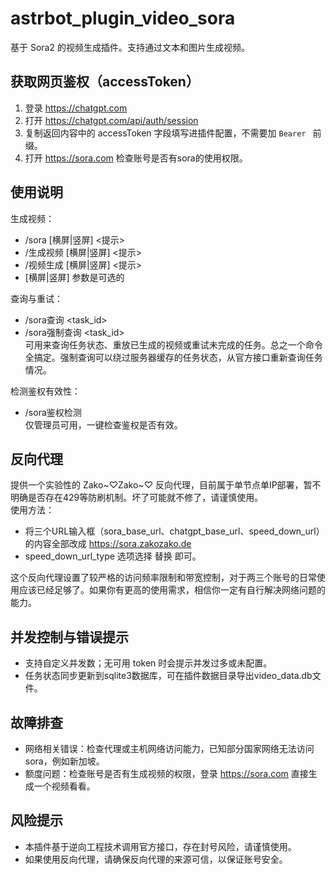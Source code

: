 # astrbot_plugin_video_sora

基于 Sora2 的视频生成插件。支持通过文本和图片生成视频。

## 获取网页鉴权（accessToken）
1. 登录 https://chatgpt.com
2. 打开 https://chatgpt.com/api/auth/session
3. 复制返回内容中的 accessToken 字段填写进插件配置，不需要加 `Bearer ` 前缀。
4. 打开 https://sora.com 检查账号是否有sora的使用权限。

## 使用说明
生成视频：
- /sora [横屏|竖屏] <提示>
- /生成视频 [横屏|竖屏] <提示>
- /视频生成 [横屏|竖屏] <提示>
- [横屏|竖屏] 参数是可选的

查询与重试：
- /sora查询 <task_id>  
- /sora强制查询 <task_id>  
可用来查询任务状态、重放已生成的视频或重试未完成的任务。总之一个命令全搞定。强制查询可以绕过服务器缓存的任务状态，从官方接口重新查询任务情况。

检测鉴权有效性：
- /sora鉴权检测  
仅管理员可用，一键检查鉴权是否有效。

## 反向代理
提供一个实验性的 Zako\~♡Zako\~♡ 反向代理，目前属于单节点单IP部署，暂不明确是否存在429等防刷机制。坏了可能就不修了，请谨慎使用。  
使用方法：  

- 将三个URL输入框（sora_base_url、chatgpt_base_url、speed_down_url）的内容全部改成 https://sora.zakozako.de
- speed_down_url_type 选项选择 替换 即可。  

这个反向代理设置了较严格的访问频率限制和带宽控制，对于两三个账号的日常使用应该已经足够了。如果你有更高的使用需求，相信你一定有自行解决网络问题的能力。

## 并发控制与错误提示
- 支持自定义并发数；无可用 token 时会提示并发过多或未配置。
- 任务状态同步更新到sqlite3数据库，可在插件数据目录导出video_data.db文件。

## 故障排查
- 网络相关错误：检查代理或主机网络访问能力，已知部分国家网络无法访问sora，例如新加坡。
- 额度问题：检查账号是否有生成视频的权限，登录 https://sora.com 直接生成一个视频看看。

## 风险提示
- 本插件基于逆向工程技术调用官方接口，存在封号风险，请谨慎使用。
- 如果使用反向代理，请确保反向代理的来源可信，以保证账号安全。

